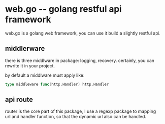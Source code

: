 # web.go -- golang restful api framework

web.go is a golang web framework, you can use it build a slightly restful api.

## middlerware

there is three middlware in package: logging, recovery. certainly, you can rewrite it in your project.

by default a middlware must apply like:

```go 
type middleware func(http.Handler) http.Handler
```

## api route

router is the core part of this package, I use a regexp package to mapping url and handler function, so that the dynamic url also can be handled. 

##